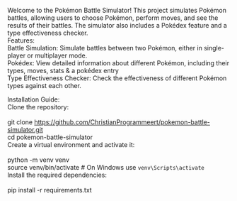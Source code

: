 
Welcome to the Pokémon Battle Simulator! This project simulates Pokémon battles, allowing users to choose Pokémon, perform moves, and see the results of their battles. 
The simulator also includes a Pokédex feature and a type effectiveness checker.
<br/>
Features:
<br/>	Battle Simulation: Simulate battles between two Pokémon, either in single-player or multiplayer mode.
<br/>	Pokédex: View detailed information about different Pokémon, including their types, moves, stats & a pokédex entry
<br/>	Type Effectiveness Checker: Check the effectiveness of different Pokémon types against each other.

Installation Guide: 
<br/>Clone the repository:  
<br/>git clone https://github.com/ChristianProgrammeert/pokemon-battle-simulator.git
<br/>cd pokemon-battle-simulator
<br/>Create a virtual environment and activate it:  
<br/>python -m venv venv
<br/>source venv/bin/activate  # On Windows use `venv\Scripts\activate`
<br/>Install the required dependencies:  
<br/>pip install -r requirements.txt
